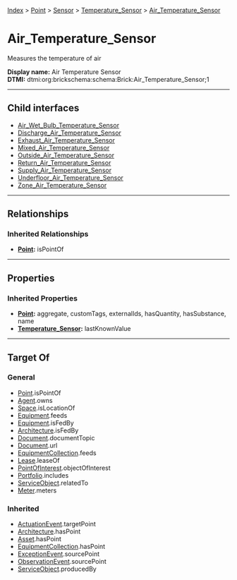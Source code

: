 [Index](../../../../index.md) > [Point](../../../Point.md) > [Sensor](../../Sensor.md) > [Temperature_Sensor](../Temperature_Sensor.md) > [Air_Temperature_Sensor](#)
# Air_Temperature_Sensor

Measures the temperature of air


**Display name:** Air Temperature Sensor<br />
**DTMI:** dtmi:org:brickschema:schema:Brick:Air_Temperature_Sensor;1

---

## Child interfaces
* [Air_Wet_Bulb_Temperature_Sensor](Air_Wet_Bulb_Temperature_Sensor/Air_Wet_Bulb_Temperature_Sensor.md)
* [Discharge_Air_Temperature_Sensor](Discharge-/Discharge_Air_Temperature_Sensor.md)
* [Exhaust_Air_Temperature_Sensor](Exhaust-.md)
* [Mixed_Air_Temperature_Sensor](Mixed-.md)
* [Outside_Air_Temperature_Sensor](Outside-/Outside_Air_Temperature_Sensor.md)
* [Return_Air_Temperature_Sensor](Return-.md)
* [Supply_Air_Temperature_Sensor](Supply-/Supply_Air_Temperature_Sensor.md)
* [Underfloor_Air_Temperature_Sensor](Underfloor-.md)
* [Zone_Air_Temperature_Sensor](Zone-/Zone_Air_Temperature_Sensor.md)

---

## Relationships

### Inherited Relationships
* **[Point](../../../Point.md):** isPointOf

---

## Properties

### Inherited Properties
* **[Point](../../../Point.md):** aggregate, customTags, externalIds, hasQuantity, hasSubstance, name
* **[Temperature_Sensor](../Temperature_Sensor.md):** lastKnownValue

---

## Target Of
### General
* [Point](../../../Point.md).isPointOf
* [Agent](../../../../Agent/Agent.md).owns
* [Space](../../../../Space/Space.md).isLocationOf
* [Equipment](../../../../Asset/Equipment/Equipment.md).feeds
* [Equipment](../../../../Asset/Equipment/Equipment.md).isFedBy
* [Architecture](../../../../Space/Architecture/Architecture.md).isFedBy
* [Document](../../../../Information/Document/Document.md).documentTopic
* [Document](../../../../Information/Document/Document.md).url
* [EquipmentCollection](../../../../Collection/Equipment-.md).feeds
* [Lease](../../../../Event/Lease.md).leaseOf
* [PointOfInterest](../../../../Information/PointOfInterest.md).objectOfInterest
* [Portfolio](../../../../Collection/Portfolio.md).includes
* [ServiceObject](../../../../Information/ServiceObject/ServiceObject.md).relatedTo
* [Meter](../../../../Asset/Equipment/Meter/Meter.md).meters
### Inherited
* [ActuationEvent](../../../../Event/Point-/ActuationEvent.md).targetPoint
* [Architecture](../../../../Space/Architecture/Architecture.md).hasPoint
* [Asset](../../../../Asset/Asset.md).hasPoint
* [EquipmentCollection](../../../../Collection/Equipment-.md).hasPoint
* [ExceptionEvent](../../../../Event/Point-/ExceptionEvent.md).sourcePoint
* [ObservationEvent](../../../../Event/Point-/ObservationEvent/ObservationEvent.md).sourcePoint
* [ServiceObject](../../../../Information/ServiceObject/ServiceObject.md).producedBy
